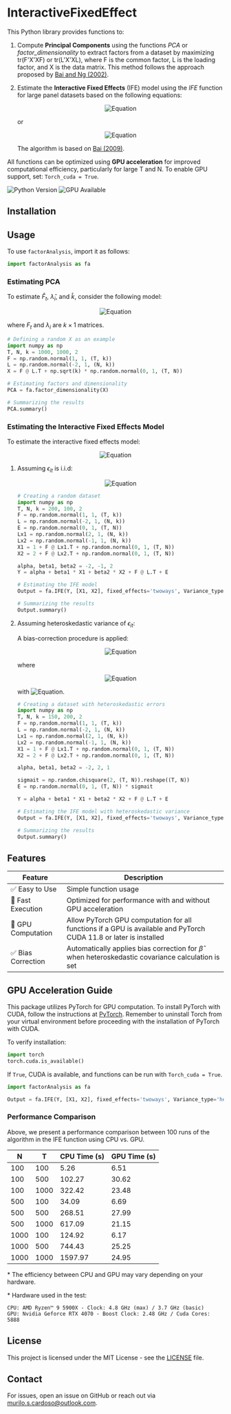 # InteractiveFixedEffect

This Python library provides functions to:

1) Compute **Principal Components** using the functions *PCA* or *factor_dimensionality* to extract factors from a dataset by maximizing tr(F'X'XF) or tr(L'X'XL), where F is the common factor, L is the loading factor, and X is the data matrix. This method follows the approach proposed by [Bai and Ng (2002)](https://doi.org/10.1111/1468-0262.00273).

2) Estimate the **Interactive Fixed Effects** (IFE) model using the *IFE* function for large panel datasets based on the following equations:

   <p align="center">
        <img src="https://quicklatex.com/cache3/37/ql_7d2c8093abe1106c499aef4ac2e1ae37_l3.png" alt="Equation">
    </p>
   
   or

   <p align="center">
        <img src="https://quicklatex.com/cache3/3a/ql_5296184788c6b40e449e57949e3abe3a_l3.png" alt="Equation">
    </p>

   The algorithm is based on [Bai (2009)](https://doi.org/10.3982/ECTA6135).

All functions can be optimized using **GPU acceleration** for improved computational efficiency, particularly for large T and N. To enable GPU support, set: `Torch_cuda = True`.

![Python Version](https://img.shields.io/badge/Python-3.7%2B-blue)
![GPU Available](https://img.shields.io/badge/GPU-Available-green)

## Installation

## Usage

To use `factorAnalysis`, import it as follows:

```python
import factorAnalysis as fa
```

### Estimating PCA

To estimate $\hat{F}_t$, $\hat{\lambda}_i$, and $\hat{k}$, consider the following model:

<p align="center">
        <img src="https://quicklatex.com/cache3/7b/ql_ceac7db3998b0272b70ab6ca4ddb3a7b_l3.png" alt="Equation">
</p>

where $F_{t}$ and $\lambda_i$ are $k \times 1$ matrices.

```python
# Defining a random X as an example
import numpy as np
T, N, k = 1000, 1000, 2
F = np.random.normal(1, 1, (T, k))
L = np.random.normal(-2, 1, (N, k))
X = F @ L.T + np.sqrt(k) * np.random.normal(0, 1, (T, N))

# Estimating factors and dimensionality
PCA = fa.factor_dimensionality(X)

# Summarizing the results
PCA.summary()
```

### Estimating the Interactive Fixed Effects Model

To estimate the interactive fixed effects model:
<p align="center">
        <img src="https://quicklatex.com/cache3/d5/ql_88885fa8fe17ebe7ce4363aaebcc2bd5_l3.png" alt="Equation">
</p>


1) Assuming $\epsilon_{it}$ is i.i.d:
      <p align="center">
        <img src="https://quicklatex.com/cache3/1e/ql_6d3321d6ab63556005f4ee6cf5a9e31e_l3.png" alt="Equation">
      </p>
    
    ```python
    # Creating a random dataset
    import numpy as np
    T, N, k = 200, 100, 2
    F = np.random.normal(1, 1, (T, k))
    L = np.random.normal(-2, 1, (N, k))
    E = np.random.normal(0, 1, (T, N))
    Lx1 = np.random.normal(2, 1, (N, k))
    Lx2 = np.random.normal(-1, 1, (N, k))
    X1 = 1 + F @ Lx1.T + np.random.normal(0, 1, (T, N))
    X2 = 2 + F @ Lx2.T + np.random.normal(0, 1, (T, N))

    alpha, beta1, beta2 = -2, -1, 2
    Y = alpha + beta1 * X1 + beta2 * X2 + F @ L.T + E

    # Estimating the IFE model
    Output = fa.IFE(Y, [X1, X2], fixed_effects='twoways', Variance_type='iid')

    # Summarizing the results
    Output.summary()
    ```

2) Assuming heteroskedastic variance of $\epsilon_{it}$:

    A bias-correction procedure is applied:

    <p align="center">
        <img src="https://quicklatex.com/cache3/cb/ql_711fea253d9a3a2517a02a154060c1cb_l3.png" alt="Equation">
     </p>

    where

    <p align="center">
        <img src="https://quicklatex.com/cache3/ea/ql_a13af8777a3892268f78c36c981972ea_l3.png" alt="Equation">
     </p>

    with ![Equation](https://quicklatex.com/cache3/16/ql_8cd17681c860d94c42b7155ae651c916_l3.png).

    ```python
    # Creating a dataset with heteroskedastic errors
    import numpy as np
    T, N, k = 150, 200, 2
    F = np.random.normal(1, 1, (T, k))
    L = np.random.normal(-2, 1, (N, k))
    Lx1 = np.random.normal(2, 1, (N, k))
    Lx2 = np.random.normal(-1, 1, (N, k))
    X1 = 1 + F @ Lx1.T + np.random.normal(0, 1, (T, N))
    X2 = 2 + F @ Lx2.T + np.random.normal(0, 1, (T, N))

    alpha, beta1, beta2 = -2, 2, 1
    
    sigmait = np.random.chisquare(2, (T, N)).reshape((T, N))
    E = np.random.normal(0, 1, (T, N)) * sigmait

    Y = alpha + beta1 * X1 + beta2 * X2 + F @ L.T + E

    # Estimating the IFE model with heteroskedastic variance
    Output = fa.IFE(Y, [X1, X2], fixed_effects='twoways', Variance_type='heteroskedastic')

    # Summarizing the results
    Output.summary()
    ```

## Features

| Feature                | Description |
|------------------------|-------------|
| ✅ Easy to Use        | Simple function usage |
| 🚀 Fast Execution     | Optimized for performance with and without GPU acceleration |
| 🚀 GPU Computation | Allow PyTorch GPU computation for all functions if a GPU is available and PyTorch CUDA 11.8 or later is installed |
| ✅ Bias Correction    | Automatically applies bias correction for $\hat{\beta}$ when heteroskedastic covariance calculation is set  |

## GPU Acceleration Guide

This package utilizes PyTorch for GPU computation. To install PyTorch with CUDA, follow the instructions at [PyTorch](https://pytorch.org/get-started/locally/). Remember to uninstall Torch from your virtual environment before proceeding with the installation of PyTorch with CUDA.

To verify installation:

```python
import torch
torch.cuda.is_available()
```

If `True`, CUDA is available, and functions can be run with `Torch_cuda = True`.

```python
import factorAnalysis as fa

Output = fa.IFE(Y, [X1, X2], fixed_effects='twoways', Variance_type='heteroskedastic', Torch_cuda=True)
```

### Performance Comparison

Above, we present a performance comparison between 100 runs of the algorithm in the IFE function using CPU vs. GPU.

| N   | T    | CPU Time (s) | GPU Time (s) |
|-----|------|--------------|--------------|
| 100 | 100  | 5.26         | 6.51         |
| 100 | 500  | 102.27       | 30.62        |
| 100 | 1000 | 322.42       | 23.48        |
| 500 | 100  | 34.09        | 6.69         |
| 500 | 500  | 268.51       | 27.99        |
| 500 | 1000 | 617.09       | 21.15        |
| 1000| 100  | 124.92       | 6.17         |
| 1000| 500  | 744.43       | 25.25        |
| 1000| 1000 | 1597.97      | 24.95        |

\* The efficiency between CPU and GPU may vary depending on your hardware.

\* Hardware used in the test:

    CPU: AMD Ryzen™ 9 5900X - Clock: 4.8 GHz (max) / 3.7 GHz (basic)
    GPU: Nvidia Geforce RTX 4070 - Boost Clock: 2.48 GHz / Cuda Cores: 5888

## License

This project is licensed under the MIT License - see the [LICENSE](LICENSE) file.

## Contact

For issues, open an issue on GitHub or reach out via murilo.s.cardoso@outlook.com.
